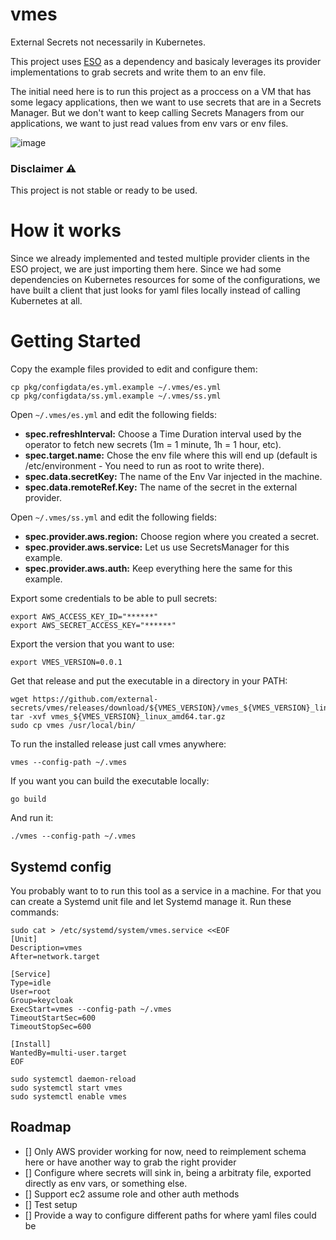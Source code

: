# vmes

External Secrets not necessarily in Kubernetes.

This project uses [ESO](https://github.com/external-secrets/external-secrets) as a dependency and basicaly leverages its provider implementations to grab secrets and write them to an env file.

The initial need here is to run this project as a proccess on a VM that has some legacy applications, then we want to use secrets that are in a Secrets Manager. But we don't want to keep calling Secrets Managers from our applications, we want to just read values from env vars or env files.

![image](https://user-images.githubusercontent.com/2432275/148208852-03bf4422-e392-4fb0-86c4-a6166cb5bc67.png)


### Disclaimer ⚠️

This project is not stable or ready to be used. 

# How it works

Since we already implemented and tested multiple provider clients in the ESO project, we are just importing them here. Since we had some dependencies on Kubernetes resources for some of the configurations, we have built a client that just looks for yaml files locally instead of calling Kubernetes at all.

# Getting Started

Copy the example files provided to edit and configure them:

```
cp pkg/configdata/es.yml.example ~/.vmes/es.yml
cp pkg/configdata/ss.yml.example ~/.vmes/ss.yml
```

Open `~/.vmes/es.yml` and edit the following fields:

- **spec.refreshInterval:** Choose a Time Duration interval used by the operator to fetch new secrets (1m = 1 minute, 1h = 1 hour, etc).
- **spec.target.name:** Chose the env file where this will end up (default is /etc/environment - You need to run as root to write there).
- **spec.data.secretKey:** The name of the Env Var injected in the machine.
- **spec.data.remoteRef.Key:** The name of the secret in the external provider.

Open `~/.vmes/ss.yml` and edit the following fields:

- **spec.provider.aws.region:** Choose region where you created a secret.
- **spec.provider.aws.service:** Let us use SecretsManager for this example.
- **spec.provider.aws.auth:** Keep everything here the same for this example.


Export some credentials to be able to pull secrets:

```
export AWS_ACCESS_KEY_ID="******"
export AWS_SECRET_ACCESS_KEY="******"
```

Export the version that you want to use:

```
export VMES_VERSION=0.0.1
```

Get that release and put the executable in a directory in your PATH:

```
wget https://github.com/external-secrets/vmes/releases/download/${VMES_VERSION}/vmes_${VMES_VERSION}_linux_amd64.tar.gz
tar -xvf vmes_${VMES_VERSION}_linux_amd64.tar.gz
sudo cp vmes /usr/local/bin/
```

To run the installed release just call vmes anywhere:

```
vmes --config-path ~/.vmes
```

If you want you can build the executable locally:

```
go build
```

And run it:

```
./vmes --config-path ~/.vmes
```

## Systemd config

You probably want to to run this tool as a service in a machine. For that you can create a Systemd unit file and let Systemd manage it. Run these commands:

```
sudo cat > /etc/systemd/system/vmes.service <<EOF
[Unit]
Description=vmes
After=network.target

[Service]
Type=idle
User=root
Group=keycloak
ExecStart=vmes --config-path ~/.vmes
TimeoutStartSec=600
TimeoutStopSec=600

[Install]
WantedBy=multi-user.target
EOF

sudo systemctl daemon-reload
sudo systemctl start vmes
sudo systemctl enable vmes
```

## Roadmap

- [] Only AWS provider working for now, need to reimplement schema here or have another way to grab the right provider
- [] Configure where secrets will sink in, being a arbitraty file, exported directly as env vars, or something else.
- [] Support ec2 assume role and other auth methods
- [] Test setup
- [] Provide a way to configure different paths for where yaml files could be

